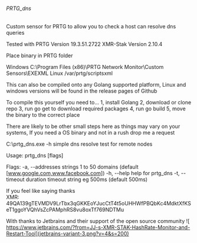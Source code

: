 ###### PRTG_dns

Custom sensor for PRTG to allow you to check a host can resolve dns queries

Tested with PRTG Version 19.3.51.2722
XMR-Stak Version 2.10.4

Place binary in PRTG folder 

Windows C:\Program Files (x86)\PRTG Network Monitor\Custom Sensors\EXEXML
Linux /var/prtg/scriptsxml

This can also be compiled onto any Golang supported platform, Linux and windows versions will be found in 
the release pages of Github

To compile this yourself you need to...
    1, install Golang
    2, download or clone repo
    3, run go get to download required packages
    4, run go build
    5, move the binary to the correct place
    
There are likely to be other small steps here as things may vary on your systems, If you need a OS binary and 
not in a rush drop me a request    

C:\prtg_dns.exe -h
simple dns resolve test for remote nodes

Usage:
  prtg_dns [flags]

Flags:
  -a, --addresses strings   1 to 50 domains (default [www.google.com,www.facebook.com])
  -h, --help                help for prtg_dns
  -t, --timeout duration    timeout string eg 500ms (default 500ms)


If you feel like saying thanks    
        XMR: 49QA139gTEVMDV9LrTbx3qGKKEoYJucCtT4t5oUHHWfPBQbKc4MdktXfKSeT1ggoYVQhVsZcPAMphRS8vu8oxTf769NDTMu
	

With thanks to Jetbrains and their support of the open source community
![ https://www.jetbrains.com/?from=JJ-s-XMR-STAK-HashRate-Monitor-and-Restart-Tool](jetbrains-variant-3.png?v=4&s=200)
 
     

	
